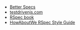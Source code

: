 * [Better Specs](http://betterspecs.org/)
* [testdrivenjs.com](http://testdrivenjs.com)
* [RSpec book](TODO)
* [HowAboutWe RSpec Style Guide](https://github.com/howaboutwe/rspec-style-guide)
